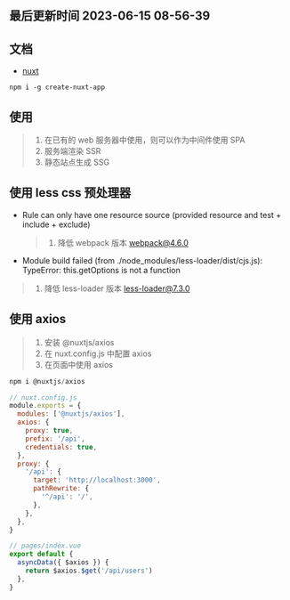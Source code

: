 <!--
 * @Description: nuxt文档
 * @Author: panrui
 * @Date: 2021-08-13 13:34:20
 * @LastEditTime: 2023-07-21 13:30:12
 * @LastEditors: panrui
 * 不忘初心,不负梦想
-->

## 最后更新时间 2023-06-15 08-56-39

## 文档

- [nuxt](https://www.nuxtjs.cn/guide)

```
npm i -g create-nuxt-app
```

## 使用

> 1. 在已有的 web 服务器中使用，则可以作为中间件使用 SPA
> 2. 服务端渲染 SSR
> 3. 静态站点生成 SSG

## 使用 less css 预处理器

- Rule can only have one resource source (provided resource and test + include + exclude)

  > 1. 降低 webpack 版本 webpack@4.6.0

- Module build failed (from ./node_modules/less-loader/dist/cjs.js): TypeError: this.getOptions is not a function

> 1. 降低 less-loader 版本 less-loader@7.3.0

## 使用 axios

> 1. 安装 @nuxtjs/axios
> 2. 在 nuxt.config.js 中配置 axios
> 3. 在页面中使用 axios

```js
npm i @nuxtjs/axios

// nuxt.config.js
module.exports = {
  modules: ['@nuxtjs/axios'],
  axios: {
    proxy: true,
    prefix: '/api',
    credentials: true,
  },
  proxy: {
    '/api': {
      target: 'http://localhost:3000',
      pathRewrite: {
        '^/api': '/',
      },
    },
  },
}

// pages/index.vue
export default {
  asyncData({ $axios }) {
    return $axios.$get('/api/users')
  },
}
```
